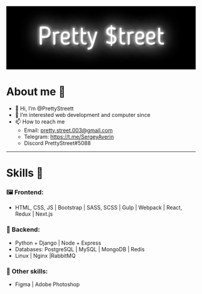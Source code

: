 <img src="https://github.com/PrettyStreett/PrettyStreett/blob/main/PrettyStreet.gif"/>

# About me 📝
- 👋 Hi, I’m @PrettyStreett
- 👀 I’m interested web development and computer since
- 📫 How to reach me 
  * Email: pretty.street.003@gmail.com
  * Telegram: https://t.me/SergeyAverin
  * Discord PrettyStreet#5088

********* 
# Skills 💪
### 🖼️ Frontend:
* HTML, CSS, JS | Bootstrap | SASS, SCSS | Gulp | Webpack | React, Redux | Next.js
### 🔌 Backend:
  * Python + Django | Node + Express
  * Databases: PostgreSQL | MySQL | MongoDB | Redis
  * Linux | Nginx |RabbitMQ
### 💩 Other skills:
* Figma | Adobe Photoshop
  
<!---
PrettyStreett/PrettyStreett is a ✨ special ✨ repository because its `README.md` (this file) appears on your GitHub profile.
You can click the Preview link to take a look at your changes.
--->
